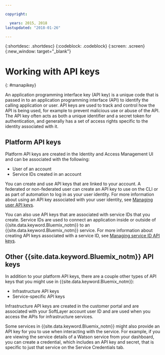 ```yaml
---

copyright:

  years: 2015, 2018
lastupdated: "2018-01-26"

---
```


{:shortdesc: .shortdesc}
{:codeblock: .codeblock}
{:screen: .screen}
{:new_window: target="_blank"}

# Working with API keys
{: #manapikey}

An application programming interface key (API key) is a unique code that is passed in to an application programming interface (API) to identify the calling application or user.  API keys are used to track and control how the API is being used, for example to prevent malicious use or abuse of the API. The API key often acts as both a unique identifier and a secret token for authentication, and generally has a set of access rights specific to the identity associated with it.

## Platform API keys

Platform API keys are created in the Identity and Access Management UI and can be associated with the following:

* User of an account
* Service IDs created in an account

You can create and use API keys that are linked to your account. A federated or non-federated user can create an API key to use on the CLI or as part of automation to log in as your user identity. For more information about using an API key associated with your user identity, see [Managing user API keys](userid_keys.html).

You can also use API keys that are associated with service IDs that you create. Service IDs are used to connect an application inside or outside of {{site.data.keyword.Bluemix_notm}} to an {{site.data.keyword.Bluemix_notm}} service. For more information about creating API keys associated with a service ID, see [Managing service ID API keys](serviceid_keys.html).

## Other {{site.data.keyword.Bluemix_notm}} API keys

In addition to your platform API keys, there are a couple other types of API keys that you might use in {{site.data.keyword.Bluemix_notm}}:

* Infrastructure API keys
* Service-specific API keys

Infrastructure API keys are created in the customer portal and are associated with your SoftLayer account user ID and are used when you access the APIs for infrastructure services.

Some services in {{site.data.keyword.Bluemix_notm}} might also provide an API key for you to use when interacting with the service. For example, if you are viewing the service details of a Watson service from your dashboard, you can create a credential, which includes an API key and secret, that is specific to just that service on the Service Credentials tab.

